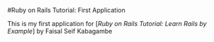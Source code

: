 #Ruby on Rails Tutorial: First Application

This is my first application for 
[*Ruby on Rails Tutorial: Learn Rails by Example*]
by Faisal Seif Kabagambe


